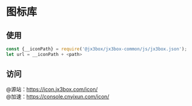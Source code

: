 # 图标库

## 使用
```javascript
const {__iconPath} = require('@jx3box/jx3box-common/js/jx3box.json');
let url = __iconPath + <path>
```

## 访问
@源站：https://icon.jx3box.com/icon/  
@加速：https://console.cnyixun.com/icon/  